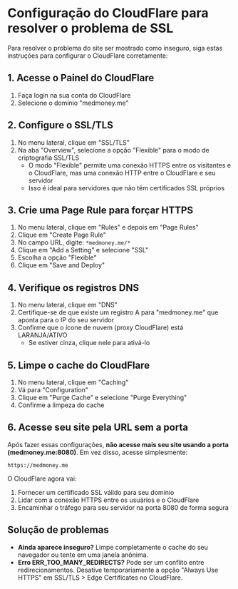 # Configuração do CloudFlare para resolver o problema de SSL

Para resolver o problema do site ser mostrado como inseguro, siga estas instruções para configurar o CloudFlare corretamente:

## 1. Acesse o Painel do CloudFlare

1. Faça login na sua conta do CloudFlare
2. Selecione o domínio "medmoney.me"

## 2. Configure o SSL/TLS

1. No menu lateral, clique em "SSL/TLS"
2. Na aba "Overview", selecione a opção "Flexible" para o modo de criptografia SSL/TLS
   - O modo "Flexible" permite uma conexão HTTPS entre os visitantes e o CloudFlare, mas uma conexão HTTP entre o CloudFlare e seu servidor
   - Isso é ideal para servidores que não têm certificados SSL próprios

## 3. Crie uma Page Rule para forçar HTTPS

1. No menu lateral, clique em "Rules" e depois em "Page Rules"
2. Clique em "Create Page Rule"
3. No campo URL, digite: `*medmoney.me/*`
4. Clique em "Add a Setting" e selecione "SSL"
5. Escolha a opção "Flexible"
6. Clique em "Save and Deploy"

## 4. Verifique os registros DNS

1. No menu lateral, clique em "DNS"
2. Certifique-se de que existe um registro A para "medmoney.me" que aponta para o IP do seu servidor
3. Confirme que o ícone de nuvem (proxy CloudFlare) está LARANJA/ATIVO
   - Se estiver cinza, clique nele para ativá-lo

## 5. Limpe o cache do CloudFlare

1. No menu lateral, clique em "Caching"
2. Vá para "Configuration"
3. Clique em "Purge Cache" e selecione "Purge Everything"
4. Confirme a limpeza do cache

## 6. Acesse seu site pela URL sem a porta

Após fazer essas configurações, **não acesse mais seu site usando a porta (medmoney.me:8080)**. Em vez disso, acesse simplesmente:

```
https://medmoney.me
```

O CloudFlare agora vai:
1. Fornecer um certificado SSL válido para seu domínio
2. Lidar com a conexão HTTPS entre os usuários e o CloudFlare
3. Encaminhar o tráfego para seu servidor na porta 8080 de forma segura

## Solução de problemas

- **Ainda aparece inseguro?** Limpe completamente o cache do seu navegador ou tente em uma janela anônima.
- **Erro ERR_TOO_MANY_REDIRECTS?** Pode ser um conflito entre redirecionamentos. Desative temporariamente a opção "Always Use HTTPS" em SSL/TLS > Edge Certificates no CloudFlare. 